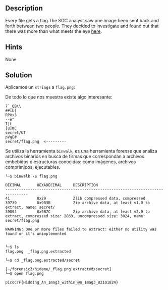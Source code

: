 
## Description

Every file gets a flag.The SOC analyst saw one image been sent back and forth between two people. They decided to investigate and found out that there was more than what meets the eye [here](https://artifacts.picoctf.net/c/259/flag.png).

## Hints

None
## Solution

Aplicamos un `strings` a `flag.png`: 

De todo lo que nos muestra existe algo interesante: 

```
7`_QB\\
##ib{
RP0x3
--e^
I|L_
[u]mC
secret/UT
pVgE#
secret/flag.png  <---------
```


Se utiliza la herramienta `binwalk`, es una herramienta forense que analiza archivos binarios en busca de firmas que correspondan a archivos embebidos o estructuras conocidas: como imágenes, archivos comprimidos, ejecutables. 

```
└─$ binwalk -e flag.png                   

DECIMAL       HEXADECIMAL     DESCRIPTION
--------------------------------------------------------------------------------
41            0x29            Zlib compressed data, compressed
39739         0x9B3B          Zip archive data, at least v1.0 to extract, name: secret/
39804         0x9B7C          Zip archive data, at least v2.0 to extract, compressed size: 2869, uncompressed size: 3024, name: secret/flag.png

WARNING: One or more files failed to extract: either no utility was found or it's unimplemented

```


```
                                                        
└─$ ls
flag.png  _flag.png.extracted
```

```													
└─$ cd _flag.png.extracted/secret
```

```
[~/forensic3/hideme/_flag.png.extracted/secret]
└─$ open flag.png 
```

```
picoCTF{Hidd1ng_An_1mag3_within_@n_1mag3_82101824}

```

